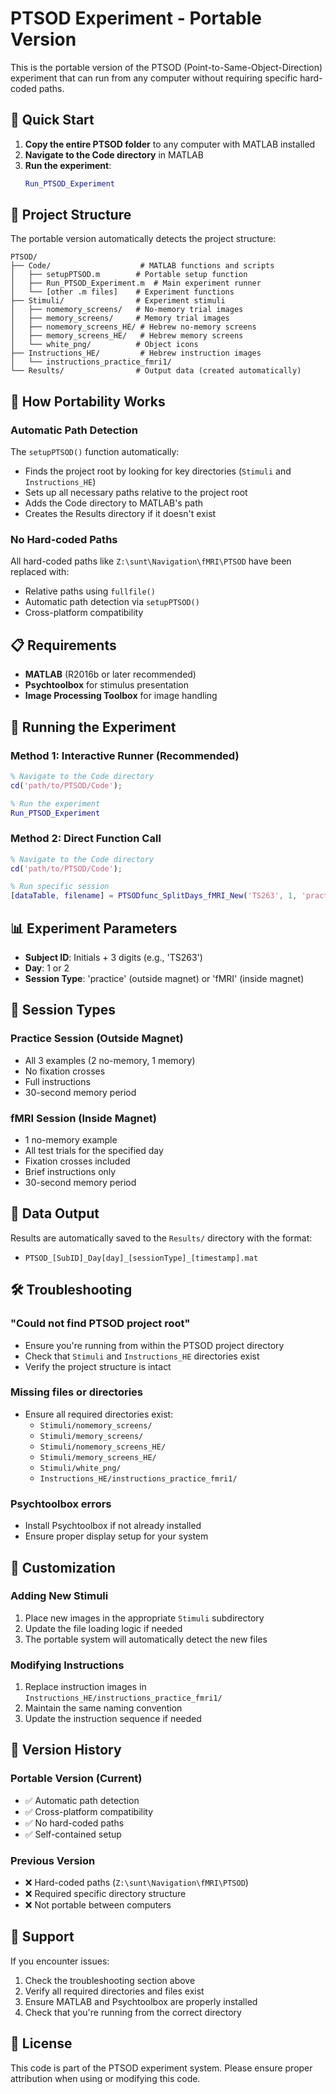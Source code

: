 # PTSOD Experiment - Portable Version

This is the portable version of the PTSOD (Point-to-Same-Object-Direction) experiment that can run from any computer without requiring specific hard-coded paths.

## 🚀 Quick Start

1. **Copy the entire PTSOD folder** to any computer with MATLAB installed
2. **Navigate to the Code directory** in MATLAB
3. **Run the experiment**:
   ```matlab
   Run_PTSOD_Experiment
   ```

## 📁 Project Structure

The portable version automatically detects the project structure:

```
PTSOD/
├── Code/                    # MATLAB functions and scripts
│   ├── setupPTSOD.m        # Portable setup function
│   ├── Run_PTSOD_Experiment.m  # Main experiment runner
│   └── [other .m files]    # Experiment functions
├── Stimuli/                # Experiment stimuli
│   ├── nomemory_screens/   # No-memory trial images
│   ├── memory_screens/     # Memory trial images
│   ├── nomemory_screens_HE/ # Hebrew no-memory screens
│   ├── memory_screens_HE/   # Hebrew memory screens
│   └── white_png/          # Object icons
├── Instructions_HE/         # Hebrew instruction images
│   └── instructions_practice_fmri1/
└── Results/                # Output data (created automatically)
```

## 🔧 How Portability Works

### Automatic Path Detection
The `setupPTSOD()` function automatically:
- Finds the project root by looking for key directories (`Stimuli` and `Instructions_HE`)
- Sets up all necessary paths relative to the project root
- Adds the Code directory to MATLAB's path
- Creates the Results directory if it doesn't exist

### No Hard-coded Paths
All hard-coded paths like `Z:\sunt\Navigation\fMRI\PTSOD` have been replaced with:
- Relative paths using `fullfile()`
- Automatic path detection via `setupPTSOD()`
- Cross-platform compatibility

## 📋 Requirements

- **MATLAB** (R2016b or later recommended)
- **Psychtoolbox** for stimulus presentation
- **Image Processing Toolbox** for image handling

## 🎯 Running the Experiment

### Method 1: Interactive Runner (Recommended)
```matlab
% Navigate to the Code directory
cd('path/to/PTSOD/Code');

% Run the experiment
Run_PTSOD_Experiment
```

### Method 2: Direct Function Call
```matlab
% Navigate to the Code directory
cd('path/to/PTSOD/Code');

% Run specific session
[dataTable, filename] = PTSODfunc_SplitDays_fMRI_New('TS263', 1, 'practice');
```

## 📊 Experiment Parameters

- **Subject ID**: Initials + 3 digits (e.g., 'TS263')
- **Day**: 1 or 2
- **Session Type**: 'practice' (outside magnet) or 'fMRI' (inside magnet)

## 🔄 Session Types

### Practice Session (Outside Magnet)
- All 3 examples (2 no-memory, 1 memory)
- No fixation crosses
- Full instructions
- 30-second memory period

### fMRI Session (Inside Magnet)
- 1 no-memory example
- All test trials for the specified day
- Fixation crosses included
- Brief instructions only
- 30-second memory period

## 📁 Data Output

Results are automatically saved to the `Results/` directory with the format:
- `PTSOD_[SubID]_Day[day]_[sessionType]_[timestamp].mat`

## 🛠️ Troubleshooting

### "Could not find PTSOD project root"
- Ensure you're running from within the PTSOD project directory
- Check that `Stimuli` and `Instructions_HE` directories exist
- Verify the project structure is intact

### Missing files or directories
- Ensure all required directories exist:
  - `Stimuli/nomemory_screens/`
  - `Stimuli/memory_screens/`
  - `Stimuli/nomemory_screens_HE/`
  - `Stimuli/memory_screens_HE/`
  - `Stimuli/white_png/`
  - `Instructions_HE/instructions_practice_fmri1/`

### Psychtoolbox errors
- Install Psychtoolbox if not already installed
- Ensure proper display setup for your system

## 🔧 Customization

### Adding New Stimuli
1. Place new images in the appropriate `Stimuli` subdirectory
2. Update the file loading logic if needed
3. The portable system will automatically detect the new files

### Modifying Instructions
1. Replace instruction images in `Instructions_HE/instructions_practice_fmri1/`
2. Maintain the same naming convention
3. Update the instruction sequence if needed

## 📝 Version History

### Portable Version (Current)
- ✅ Automatic path detection
- ✅ Cross-platform compatibility
- ✅ No hard-coded paths
- ✅ Self-contained setup

### Previous Version
- ❌ Hard-coded paths (`Z:\sunt\Navigation\fMRI\PTSOD`)
- ❌ Required specific directory structure
- ❌ Not portable between computers

## 🤝 Support

If you encounter issues:
1. Check the troubleshooting section above
2. Verify all required directories and files exist
3. Ensure MATLAB and Psychtoolbox are properly installed
4. Check that you're running from the correct directory

## 📄 License

This code is part of the PTSOD experiment system. Please ensure proper attribution when using or modifying this code. 
